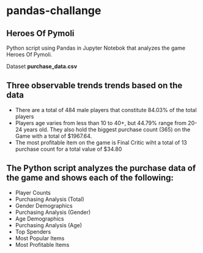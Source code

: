 # pandas-challange

## Heroes Of Pymoli

Python script using Pandas in Jupyter Notebok that analyzes the game Heroes Of Pymoli.

Dataset **purchase_data.csv**

## Three observable trends trends based on the data

* There are a total of 484 male players that constitute 84.03% of the total players
* Players age varies from less than 10 to 40+, but 44.79% range from 20-24 years old. They also hold the biggest purchase count (365) on the Game with a total of $1967.64.
* The most profitable item on the game is Final Critic wiht a total of 13 purchase count for a total value of $34.80

## The Python script analyzes the purchase data of the game and shows each of the following:

* Player Counts
* Purchasing Analysis (Total)
* Gender Demographics
* Purchasing Analysis (Gender)
* Age Demographics
* Purchasing Analysis (Age)
* Top Spenders
* Most Popular Items
* Most Profitable Items

